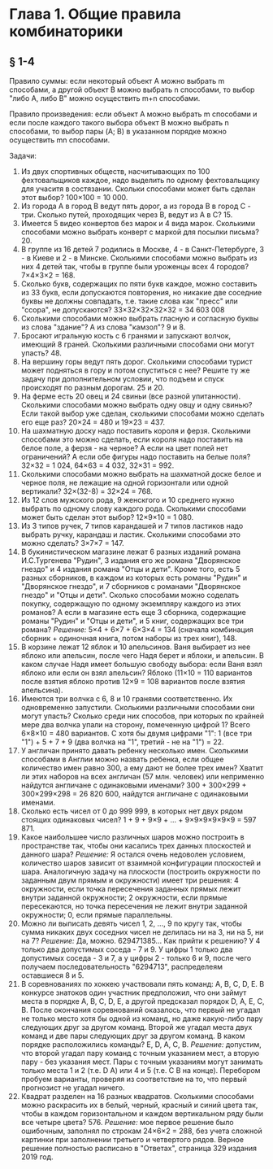# Глава 1. Общие правила комбинаторики

## § 1-4

Правило суммы: если некоторый объект А можно выбрать m способами, а другой объект B можно выбрать n способами, то выбор "либо А, либо B" можно осуществить m+n способами.

Правило произведения: если объект А можно выбрать m способами и если после каждого такого выбора объект B можно выбрать n способами, то выбор пары (A; B) в указанном порядке можно осуществить mn способами.

Задачи:

1. Из двух спортивных обществ, насчитывающих по 100 фехтовальщиков каждое, надо выделить по одному фехтовальщику для учаситя в состязании. Скольки способами может быть сделан этот выбор? 100×100 = 10 000.
2. Из города А в город B ведут пять дорог, а из города B в город C - три. Сколько путей, проходящих через B, ведут из А в C? 15.
3. Имеется 5 видео конвертов без марок и 4 вида марок. Сколькими способами можно выбрать конверт с маркой для посылки письма? 20.
4. В группе из 16 детей 7 родились в Москве, 4 - в Санкт-Петербурге, 3 - в Киеве и 2 - в Минске. Сколькими способами можно выбрать из них 4 детей так, чтобы в группе были уроженцы всех 4 городов? 7×4×3×2 = 168.
5. Сколько букв, содержащих по пяти букв каждое, можно составить из 33 букв, если допускаются повторения, но никакие две соседние буквы не должны совпадать, т.е. такие слова как "пресс" или "ссора", не допускаются? 33×32×32×32×32 = 34 603 008
6. Сколькими способами можно выбрать гласную и согласную буквы из слова "здание"? А из слова "камзол"? 9 и 8.
7. Бросают игральную кость с 6 гранями и запускают волчок, имеющий 8 граней. Сколькими различными способами они могут упасть? 48.
8. На вершину горы ведут пять дорог. Сколькими способами турист может подняться в гору и потом спуститься с нее? Решите ту же задачу при дополнительном условии, что подъем и спуск происходят по разным дорогам. 25 и 20.
9. На ферме есть 20 овец и 24 свиньи (все разной упитанности). Сколькими способами можно выбрать одну овцу и одну свинью? Если такой выбор уже сделан, сколькими способами можно сделать его еще раз? 20×24 = 480 и 19×23 = 437.
10. На шахматную доску надо поставить короля и ферзя. Сколькими способами это можно сделать, если короля надо поставить на белое поле, а ферзя - на черное? А если на цвет полей нет ограничений? А если обе фигуры надо поставить на белые поля? 32×32 = 1 024, 64×63 = 4 032, 32×31 = 992.
11. Сколькими способами можно выбрать на шахматной доске белое и черное поля, не лежащие на одной горизонтали или одной вертикали? 32×(32-8) = 32×24 = 768.
12. Из 12 слов мужского рода, 9 женскгого и 10 среднего нужно выбрать по одному слову каждого рода. Сколькими способами может быть сделан этот выбор? 12×9×10 = 1 080.
13. Из 3 типов ручек, 7 типов карандашей и 7 типов ластиков надо выбрать ручку, карандаш и ластик. Сколькими способами это можно сделать? 3×7×7 = 147.
14. В букинистическом магазине лежат 6 разных изданий романа И.С.Тургенева "Рудин", 3 издания его же романа "Дворянское гнездо" и 4 издания романа "Отцы и дети". Кроме того, есть 5 разных сборников, в каждом из которых есть романы "Рудин" и "Дворянское гнездо", и 7 сборников с романами "Дворянское гнездо" и "Отцы и дети". Сколько способами можно соделать покупку, содержащую по одному экземпляру каждого из этих романов? А если в магазине есть еще 3 сборника, содержащие романы "Рудин" и "Отцы и дети", и 5 книг, содержащих все три романа? *Решение:* 5×4 + 6×7 + 6×3×4 = 134 (сначала комбинация сборник + одиночная книга, потом наборы из трех книг), 148.
15. В корзине лежат 12 яблок и 10 апельсинов. Ваня выбирает из нее яблоко или апельсин, после чего Надя берет и яблоки, и апельсин. В каком случае Надя имеет большую свободу выбора: если Ваня взял яблоко или если он взял апельсин? Яблоко (11×10 = 110 вариантов после взятия яблоко против 12×9 = 108 вариантов после взятия апельсина).
16. Имеются три волчка с 6, 8 и 10 гранями соответственно. Их одновременно запустили. Сколькими различными способами они могут упасть? Сколько среди них способов, при которых по крайней мере два волчка упали на сторону, помеченную цифрой 1? Всего 6×8×10 = 480 вариантов. С хотя бы двумя цифрами "1": 1 (все три "1") + 5 + 7 + 9 (два волчка на "1", третий - не на "1") = 22.
17. У англичан принято давать ребенку несколько имен. Сколькими способами в Англии можно назвать ребенка, если общее количество имен равно 300, а ему дают не более трех имен? Хватит ли этих наборов на всех англичан (57 млн. человек) или неприменно найдутся англичане с одинаковыми именами? 300 + 300×299 + 300×299×298 = 26 820 600, найдутся англичане с одинаковыми именами.
18. Сколько есть чисел от 0 до 999 999, в которых нет двух рядом стоящих одинаковых чисел? 1 + 9 + 9×9 + ... + 9×9×9×9×9×9 = 597 871.
19. Какое наибольшее число различных шаров можно построить в пространстве так, чтобы они касались трех данных плоскостей и данного шара? *Решение:* Я остался очень недоволен условием, количество шаров зависит от взаимной конфигурации плоскостей и шара. Аналогичную задачу на плоскости (построить окружности по заданным двум прямым и окружности) имеет три решения: 4 окружности, если точка пересечения заданных прямых лежит внутри заданной окружности; 2 окружности, если прямые пересекаются, но точка пересечения не лежит внутри заданной окружности; 0, если прямые параллельны.
20. Можно ли выписать девять чисел 1, 2, ..., 9 по кругу так, чтобы сумма никаких двух соседних чисел не делилась ни на 3, ни на 5, ни на 7? *Решение:* Да, можно. 629471385... Как прийти к решению? У 4 только два допустимых соседа - 7 и 9. У цифры 1 только два допустимых соседа - 3 и 7, а у цифры 2 - только 6 и 9, после чего получаем последовательность "6294713", распределеям оставшиеся 8 и 5.
21. В соревнованиях по хоккею участвовали пять команд: A, B, C, D, E. В конкурсе знатоков один участник предположил, что они займут места в порядке A, B, C, D, E, а другой предсказал порядок D, A, E, C, B. После окончания соревнований оказалось, что первый не угадал не только место хотя бы одной из команд, но даже какую-либо пару следующих друг за другом команд. Второй же угадал места двух команд и две пары следующих друг за другом команд. В каком порядке расположились команды? E, D, A, C, B. *Решение:* допустим, что второй угадал пару команд с точным указанием мест, а вторую пару - без указания мест. Пары с точным указаниям могут занимать только места 1 и 2 (т.е. D A) или 4 и 5 (т.е. C B на конце). Перебором пробуем варианты, проверяя из соответствие на то, что первый прогнозист не угадал ничего.
22. Квадрат разделен на 16 разных квадратов. Сколькими способами можно раскрасить их в белый, черный, красный и синий цвета так, чтобы в каждом горизонтальном и каждом вертикальном ряду были все четыре цвета? 576. *Решение:* мое первое решение было ошибочным, заполнял по строкам 24×6×2 = 288, без учета сложной картинки при заполнении третьего и четвертого рядов. Верное решение полностью расписано в "Ответах", страница 329 издания 2019 год.
